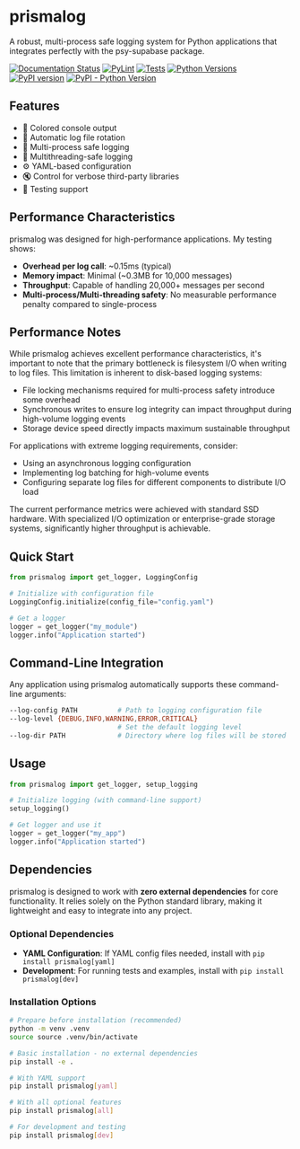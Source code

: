 # prismalog

A robust, multi-process safe logging system for Python applications that integrates perfectly with the psy-supabase package.

[![Documentation Status](https://readthedocs.org/projects/prismalog/badge/?version=latest)](https://prismalog.readthedocs.io/en/latest/?badge=latest)
[![PyLint](https://img.shields.io/badge/PyLint-10.0/10-brightgreen)](https://github.com/vertok/prismalog)
[![Tests](https://img.shields.io/badge/Tests-Passing-brightgreen)](https://github.com/vertok/prismalog)
[![Python Versions](https://img.shields.io/badge/Python-3.8%2B-blue)](https://www.python.org/)
[![PyPI version](https://badge.fury.io/py/prismalog.svg)](https://badge.fury.io/py/prismalog)
[![PyPI - Python Version](https://img.shields.io/pypi/pyversions/prismalog)](https://pypi.org/project/prismalog/)

## Features

- 🎨 Colored console output
- 📁 Automatic log file rotation
- 🔄 Multi-process safe logging
- 🧵 Multithreading-safe logging
- ⚙️ YAML-based configuration
- 🔇 Control for verbose third-party libraries
- 🧪 Testing support

## Performance Characteristics

prismalog was designed for high-performance applications. My testing shows:

- **Overhead per log call**: ~0.15ms (typical)
- **Memory impact**: Minimal (~0.3MB for 10,000 messages)
- **Throughput**: Capable of handling 20,000+ messages per second
- **Multi-process/Multi-threading safety**: No measurable performance penalty compared to single-process

## Performance Notes

While prismalog achieves excellent performance characteristics, it's important to note that the primary bottleneck is filesystem I/O when writing to log files. This limitation is inherent to disk-based logging systems:

- File locking mechanisms required for multi-process safety introduce some overhead
- Synchronous writes to ensure log integrity can impact throughput during high-volume logging events
- Storage device speed directly impacts maximum sustainable throughput

For applications with extreme logging requirements, consider:
- Using an asynchronous logging configuration
- Implementing log batching for high-volume events
- Configuring separate log files for different components to distribute I/O load

The current performance metrics were achieved with standard SSD hardware. With specialized I/O optimization or enterprise-grade storage systems, significantly higher throughput is achievable.

## Quick Start

```python
from prismalog import get_logger, LoggingConfig

# Initialize with configuration file
LoggingConfig.initialize(config_file="config.yaml")

# Get a logger
logger = get_logger("my_module")
logger.info("Application started")
```

## Command-Line Integration

Any application using prismalog automatically supports these command-line arguments:

```bash
--log-config PATH          # Path to logging configuration file
--log-level {DEBUG,INFO,WARNING,ERROR,CRITICAL}
                           # Set the default logging level
--log-dir PATH             # Directory where log files will be stored
```

## Usage

```python
from prismalog import get_logger, setup_logging

# Initialize logging (with command-line support)
setup_logging()

# Get logger and use it
logger = get_logger("my_app")
logger.info("Application started")
```

## Dependencies

prismalog is designed to work with **zero external dependencies** for core functionality. It relies solely on the Python standard library, making it lightweight and easy to integrate into any project.

### Optional Dependencies

- **YAML Configuration**: If YAML config files needed, install with `pip install prismalog[yaml]`
- **Development**: For running tests and examples, install with `pip install prismalog[dev]`

### Installation Options

```bash
# Prepare before installation (recommended)
python -m venv .venv
source source .venv/bin/activate

# Basic installation - no external dependencies
pip install -e .

# With YAML support
pip install prismalog[yaml]

# With all optional features
pip install prismalog[all]

# For development and testing
pip install prismalog[dev]
